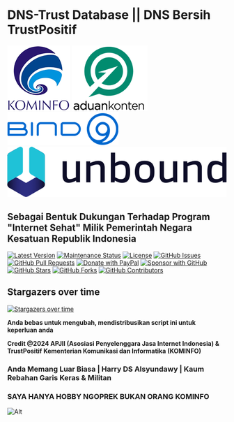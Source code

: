 # **DNS-Trust Database || DNS Bersih TrustPositif**

![Kominfo](/asset/kominfo_.png) ![Aduan Content](/asset/aduan_content.png) ![Bind9](/asset/Bind_9_ISC.png) ![Unbound](/asset/Unbound.png)

## **Sebagai Bentuk Dukungan Terhadap Program "Internet Sehat" Milik Pemerintah Negara Kesatuan Republik Indonesia**

[![Latest Version](https://img.shields.io/github/v/release/alsyundawy/TrustPositif)](https://github.com/alsyundawy/TrustPositif/releases)
[![Maintenance Status](https://img.shields.io/maintenance/yes/9999)](https://github.com/alsyundawy/TrustPositif/)
[![License](https://img.shields.io/github/license/alsyundawy/TrustPositif)](https://github.com/alsyundawy/TrustPositif/blob/master/LICENSE)
[![GitHub Issues](https://img.shields.io/github/issues/alsyundawy/TrustPositif)](https://github.com/alsyundawy/TrustPositif/issues)
[![GitHub Pull Requests](https://img.shields.io/github/issues-pr/alsyundawy/TrustPositif)](https://github.com/alsyundawy/TrustPositif/pulls)
[![Donate with PayPal](https://img.shields.io/badge/PayPal-donate-orange)](https://www.paypal.me/alsyundawy)
[![Sponsor with GitHub](https://img.shields.io/badge/GitHub-sponsor-orange)](https://github.com/sponsors/alsyundawy)
[![GitHub Stars](https://img.shields.io/github/stars/alsyundawy/TrustPositif?style=social)](https://github.com/alsyundawy/TrustPositif/stargazers)
[![GitHub Forks](https://img.shields.io/github/forks/alsyundawy/TrustPositif?style=social)](https://github.com/alsyundawy/TrustPositif/network/members)
[![GitHub Contributors](https://img.shields.io/github/contributors/alsyundawy/TrustPositif?style=social)](https://github.com/alsyundawy/TrustPositif/graphs/contributors)

## Stargazers over time
[![Stargazers over time](https://starchart.cc/alsyundawy/TrustPositif.svg?variant=adaptive)](https://starchart.cc/alsyundawy/TrustPositif)

**Anda bebas untuk mengubah, mendistribusikan script ini untuk keperluan anda**

**Credit @2024 APJII (Asosiasi Penyelenggara Jasa Internet Indonesia) & TrustPositif Kementerian Komunikasi dan Informatika (KOMINFO)**

### Anda Memang Luar Biasa | Harry DS Alsyundawy | Kaum Rebahan Garis Keras & Militan

### SAYA HANYA HOBBY NGOPREK BUKAN ORANG KOMINFO 

![Alt](https://repobeats.axiom.co/api/embed/10f0e7c2891afab81bb34ae28b15b75a8bcc3b63.svg "Repobeats analytics image")
